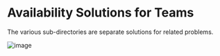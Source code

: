 # Availability Solutions for Teams

The various sub-directories are separate solutions for related problems.

![image](https://user-images.githubusercontent.com/9488406/119051812-f1b71180-b9c3-11eb-96f8-06d4a220252b.png)
